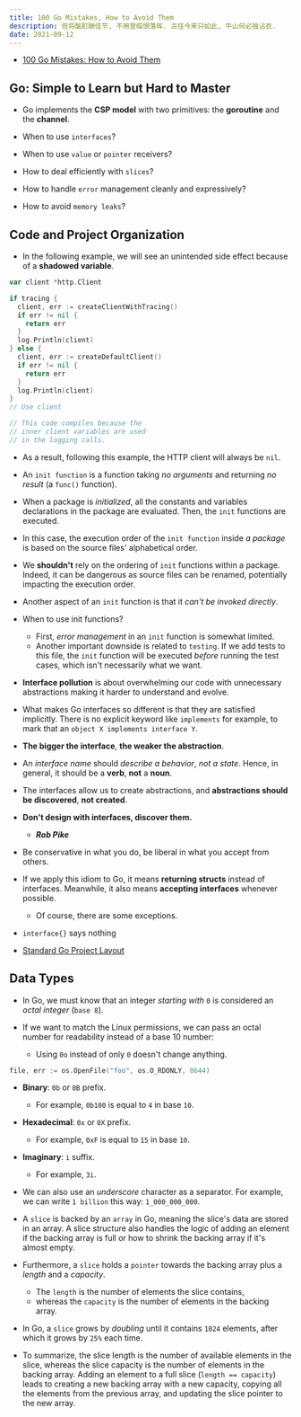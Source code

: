 ```yaml
---
title: 100 Go Mistakes, How to Avoid Them
description: 但将酩酊酬佳节, 不用登临恨落晖. 古往今来只如此, 牛山何必独沾衣.
date: 2021-09-12
---
```


* [100 Go Mistakes: How to Avoid Them](https://www.manning.com/books/100-go-mistakes-and-how-to-avoid-them)

## Go: Simple to Learn but Hard to Master

* Go implements the **CSP model** with
  two primitives: the **goroutine**
  and the **channel**.

* When to use `interfaces`?
* When to use `value` or `pointer` receivers?
* How to deal efficiently with `slices`?
* How to handle `error` management
  cleanly and expressively?
* How to avoid `memory leaks`?

## Code and Project Organization

* In the following example, we will see
  an unintended side effect because of
  a **shadowed variable**.

```go
var client *http.Client

if tracing {
  client, err := createClientWithTracing()
  if err != nil {
    return err
  }
  log.Println(client)
} else {
  client, err := createDefaultClient()
  if err != nil {
    return err
  }
  log.Println(client)
}
// Use client

// This code compiles because the
// inner client variables are used
// in the logging calls.
```

* As a result, following this example,
  the HTTP client will always be `nil`.

* An `init function` is a function taking
  *no arguments* and returning *no result*
  (a `func()` function).
* When a package is *initialized*, all the
  constants and variables declarations in the
  package are evaluated. Then, the `init`
  functions are executed.
* In this case, the execution order of the
  `init function` inside *a package* is based
  on the source files' alphabetical order.
* We **shouldn't** rely on the ordering of
  `init` functions within a package. Indeed,
  it can be dangerous as source files can be
  renamed, potentially impacting
  the execution order.
* Another aspect of an `init` function is
  that it *can't be invoked directly*.

* When to use init functions?
  - First, *error management* in an `init`
    function is somewhat limited.
  - Another important downside is related
    to `testing`. If we add tests to this file,
    the `init` function will be executed *before*
    running the test cases, which isn't
    necessarily what we want.

* **Interface pollution** is about overwhelming
  our code with unnecessary abstractions making
  it harder to understand and evolve.
* What makes Go interfaces so different is that
  they are satisfied implicitly. There is no
  explicit keyword like `implements` for example,
  to mark that an `object X implements interface Y`.
* **The bigger the interface**,
  **the weaker the abstraction**.
* An *interface name* should *describe a behavior*,
  *not a state*. Hence, in general, it should be
  a **verb**, **not** a **noun**.
* The interfaces allow us to create abstractions,
  and **abstractions should be discovered**,
  **not created**.

* **Don't design with interfaces, discover them.**
  - ***Rob Pike***

* Be conservative in what you do, be liberal
  in what you accept from others.
* If we apply this idiom to Go, it means
  **returning structs** instead of interfaces.
  Meanwhile, it also means **accepting interfaces**
  whenever possible.
  - Of course, there are some exceptions.
* `interface{}` says nothing

* [Standard Go Project Layout](https://github.com/golang-standards/project-layout)

## Data Types

* In Go, we must know that an integer
  *starting with* `0` is considered an
  *octal integer* (`base 8`).

* If we want to match the Linux permissions,
  we can pass an octal number for readability
  instead of a base 10 number:
  - Using `0o` instead of only `0`
    doesn't change anything.

```go
file, err := os.OpenFile("foo", os.O_RDONLY, 0644)
```

* **Binary**: `0b` or `0B` prefix.
  - For example, `0b100` is equal to `4` in base `10`.
* **Hexadecimal**: `0x` or `0X` prefix.
  - For example, `0xF` is equal to `15` in base `10`.
* **Imaginary**: `i` suffix.
  - For example, `3i`.

* We can also use an *underscore* character
  as a separator. For example, we can write
  `1 billion` this way: `1_000_000_000`.

* A `slice` is backed by an `array` in Go,
  meaning the slice's data are stored in an array.
  A slice structure also handles the logic of
  adding an element if the backing array is
  full or how to shrink the backing array
  if it's almost empty.
* Furthermore, a `slice` holds a `pointer` towards
  the backing array plus a *length* and a *capacity*.
  - The `length` is the number of elements the
    slice contains,
  - whereas the `capacity` is the number of
    elements in the backing array.
* In Go, a `slice` grows by *doubling* until
  it contains `1024` elements, after which it
  grows by `25%` each time.
* To summarize, the slice length is the number of
  available elements in the slice, whereas the
  slice capacity is the number of elements
  in the backing array. Adding an element to a
  full slice (`length == capacity`) leads to
  creating a new backing array with a new capacity,
  copying all the elements from the previous array,
  and updating the slice pointer to the new array.
